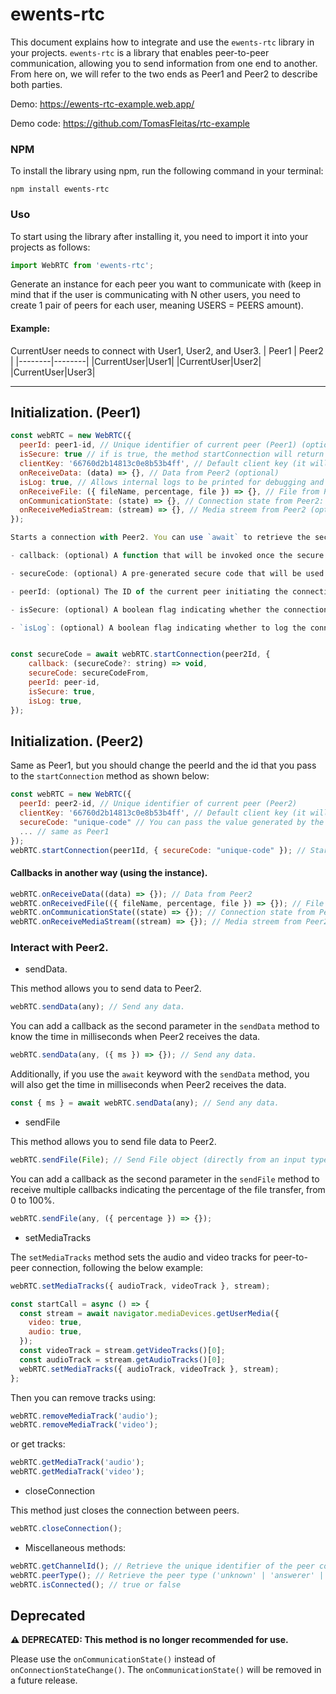 # ewents-rtc

This document explains how to integrate and use the `ewents-rtc` library in your projects. `ewents-rtc` is a library that enables peer-to-peer communication, allowing you to send information from one end to another. From here on, we will refer to the two ends as Peer1 and Peer2 to describe both parties.

Demo:
https://ewents-rtc-example.web.app/

Demo code:
https://github.com/TomasFleitas/rtc-example

### NPM

To install the library using npm, run the following command in your terminal:

```batch
npm install ewents-rtc
```

### Uso

To start using the library after installing it, you need to import it into your projects as follows:

```javascript
import WebRTC from 'ewents-rtc';
```

Generate an instance for each peer you want to communicate with (keep in mind that if the user is communicating with N other users, you need to create 1 pair of peers for each user, meaning USERS = PEERS amount).

#### Example:

CurrentUser needs to connect with User1, User2, and User3.
| Peer1 | Peer2 |
|--------|--------|
|CurrentUser|User1|
|CurrentUser|User2|
|CurrentUser|User3|

---

## Initialization. (Peer1)

```javascript
const webRTC = new WebRTC({
  peerId: peer1-id, // Unique identifier of current peer (Peer1) (optional)
  isSecure: true // if is true, the method startConnection will return a unique secure code to connect with the other peer (optional)
  clientKey: '66760d2b14813c0e8b53b4ff', // Default client key (it will be deleted in the future). (Mandatory)
  onReceiveData: (data) => {}, // Data from Peer2 (optional)
  isLog: true, // Allows internal logs to be printed for debugging and monitoring. (optional)
  onReceiveFile: ({ fileName, percentage, file }) => {}, // File from Peer2 (optional)
  onCommunicationState: (state) => {}, // Connection state from Peer2: can be 'none' (no connection), 'connecting' (waiting to connect), 'weak' (text only, no file or video), or 'full' (allows text, file, and video). (optional)
  onReceiveMediaStream: (stream) => {}, // Media streem from Peer2 (optional)
});

Starts a connection with Peer2. You can use `await` to retrieve the secure code if `isSecure` is set to `true` or you can pass a callback function as part of the `opts` object. The `opts` object allows you to configure various connection options, including:

- callback: (optional) A function that will be invoked once the secure code is generated, if `isSecure` is true. The function should accept a single argument `secureCode`.

- secureCode: (optional) A pre-generated secure code that will be used during the connection setup, if `isSecure` is true.

- peerId: (optional) The ID of the current peer initiating the connection.

- isSecure: (optional) A boolean flag indicating whether the connection should be secured with a secure code. When `true`, the secure code will be generated and returned.

- `isLog`: (optional) A boolean flag indicating whether to log the connection process for debugging purposes.


const secureCode = await webRTC.startConnection(peer2Id, {
    callback: (secureCode?: string) => void,
    secureCode: secureCodeFrom,
    peerId: peer-id,
    isSecure: true,
    isLog: true,
});
```

## Initialization. (Peer2)

Same as Peer1, but you should change the peerId and the id that you pass to the `startConnection` method as shown below:

```javascript
const webRTC = new WebRTC({
  peerId: peer2-id, // Unique identifier of current peer (Peer2)
  clientKey: '66760d2b14813c0e8b53b4ff', // Default client key (it will be deleted in the future).
  secureCode: "unique-code" // You can pass the value generated by the other peer either in the constructor or as an optional second parameter in the startConnection method.
  ... // same as Peer1
});
webRTC.startConnection(peer1Id, { secureCode: "unique-code" }); // Start connection with Peer1, optionally passing a secure code for validation.

```

#### Callbacks in another way (using the instance).

```javascript
webRTC.onReceiveData((data) => {}); // Data from Peer2
webRTC.onReceivedFile(({ fileName, percentage, file }) => {}); // File from Peer2
webRTC.onCommunicationState((state) => {}); // Connection state from Peer2: can be 'none' (no connection), 'connecting' (waiting to connect), 'weak' (text only, no file or video), or 'full' (allows text, file, and video).
webRTC.onReceiveMediaStream((stream) => {}); // Media streem from Peer2
```

### Interact with Peer2.

- sendData.

This method allows you to send data to Peer2.

```javascript
webRTC.sendData(any); // Send any data.
```

You can add a callback as the second parameter in the `sendData` method to know the time in milliseconds when Peer2 receives the data.

```javascript
webRTC.sendData(any, ({ ms }) => {}); // Send any data.
```

Additionally, if you use the `await` keyword with the `sendData` method, you will also get the time in milliseconds when Peer2 receives the data.

```javascript
const { ms } = await webRTC.sendData(any); // Send any data.
```

- sendFile

This method allows you to send file data to Peer2.

```javascript
webRTC.sendFile(File); // Send File object (directly from an input type="file")
```

You can add a callback as the second parameter in the `sendFile` method to receive multiple callbacks indicating the percentage of the file transfer, from 0 to 100%.

```javascript
webRTC.sendFile(any, ({ percentage }) => {});
```

- setMediaTracks

The `setMediaTracks` method sets the audio and video tracks for peer-to-peer connection, following the below example:

```javascript
webRTC.setMediaTracks({ audioTrack, videoTrack }, stream);
```

```javascript
const startCall = async () => {
  const stream = await navigator.mediaDevices.getUserMedia({
    video: true,
    audio: true,
  });
  const videoTrack = stream.getVideoTracks()[0];
  const audioTrack = stream.getAudioTracks()[0];
  webRTC.setMediaTracks({ audioTrack, videoTrack }, stream);
};
```

Then you can remove tracks using:

```javascript
webRTC.removeMediaTrack('audio');
webRTC.removeMediaTrack('video');
```

or get tracks:

```javascript
webRTC.getMediaTrack('audio');
webRTC.getMediaTrack('video');
```

- closeConnection

This method just closes the connection between peers.

```javascript
webRTC.closeConnection();
```

- Miscellaneous methods:

```javascript
webRTC.getChannelId(); // Retrieve the unique identifier of the peer connection
webRTC.peerType(); // Retrieve the peer type ('unknown' | 'answerer' | 'offerer')
webRTC.isConnected(); // true or false
```

## Deprecated

**⚠️ DEPRECATED: This method is no longer recommended for use.**

Please use the `onCommunicationState()` instead of `onConnectionStateChange()`. The `onCommunicationState()` will be removed in a future release.
